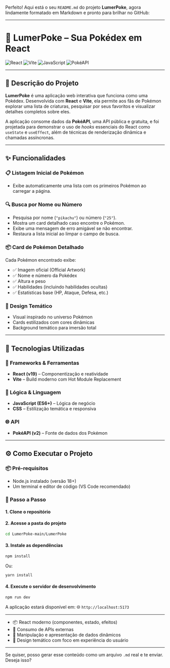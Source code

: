 Perfeito! Aqui está o seu `README.md` do projeto **LumerPoke**, agora lindamente formatado em Markdown e pronto para brilhar no GitHub:

---

# 👾 LumerPoke – Sua Pokédex em React

![React](https://img.shields.io/badge/React-20232A?style=for-the-badge\&logo=react\&logoColor=61DAFB)
![Vite](https://img.shields.io/badge/Vite-646CFF?style=for-the-badge\&logo=vite\&logoColor=white)
![JavaScript](https://img.shields.io/badge/JavaScript-F7DF1E?style=for-the-badge\&logo=javascript\&logoColor=black)
![PokéAPI](https://img.shields.io/badge/PokéAPI-EF5350?style=for-the-badge\&logo=pokemon\&logoColor=white)

---

## 📜 Descrição do Projeto

**LumerPoke** é uma aplicação web interativa que funciona como uma Pokédex. Desenvolvida com **React** e **Vite**, ela permite aos fãs de Pokémon explorar uma lista de criaturas, pesquisar por seus favoritos e visualizar detalhes completos sobre eles.

A aplicação consome dados da **PokéAPI**, uma API pública e gratuita, e foi projetada para demonstrar o uso de *hooks* essenciais do React como `useState` e `useEffect`, além de técnicas de renderização dinâmica e chamadas assíncronas.

---

## ✨ Funcionalidades

### 📋 Listagem Inicial de Pokémon

* Exibe automaticamente uma lista com os primeiros Pokémon ao carregar a página.

### 🔍 Busca por Nome ou Número

* Pesquisa por nome (`"pikachu"`) ou número (`"25"`).
* Mostra um card detalhado caso encontre o Pokémon.
* Exibe uma mensagem de erro amigável se não encontrar.
* Restaura a lista inicial ao limpar o campo de busca.

### 📦 Card de Pokémon Detalhado

Cada Pokémon encontrado exibe:

* ✅ Imagem oficial (Official Artwork)
* ✅ Nome e número da Pokédex
* ✅ Altura e peso
* ✅ Habilidades (incluindo habilidades ocultas)
* ✅ Estatísticas base (HP, Ataque, Defesa, etc.)

### 🎨 Design Temático

* Visual inspirado no universo Pokémon
* Cards estilizados com cores dinâmicas
* Background temático para imersão total

---

## 🚀 Tecnologias Utilizadas

### 🔧 Frameworks & Ferramentas

* **React (v19)** – Componentização e reatividade
* **Vite** – Build moderno com Hot Module Replacement

### 🧠 Lógica & Linguagem

* **JavaScript (ES6+)** – Lógica de negócio
* **CSS** – Estilização temática e responsiva

### 🌐 API

* **PokéAPI (v2)** – Fonte de dados dos Pokémon

---

## ⚙️ Como Executar o Projeto

### 📦 Pré-requisitos

* Node.js instalado (versão 18+)
* Um terminal e editor de código (VS Code recomendado)

### 🔄 Passo a Passo

#### 1. Clone o repositório

#### 2. Acesse a pasta do projeto

```bash
cd LumerPoke-main/LumerPoke
```

#### 3. Instale as dependências

```bash
npm install
```

Ou:

```bash
yarn install
```

#### 4. Execute o servidor de desenvolvimento

```bash
npm run dev
```

A aplicação estará disponível em:
🌐 `http://localhost:5173`

---

* 📦 React moderno (componentes, estado, efeitos)
* 🔁 Consumo de APIs externas
* 🧠 Manipulação e apresentação de dados dinâmicos
* 🎨 Design temático com foco em experiência do usuário

---

Se quiser, posso gerar esse conteúdo como um arquivo `.md` real e te enviar. Deseja isso?
